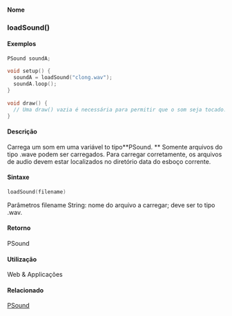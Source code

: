 
#### Nome
### loadSound()

#### Exemplos

```pde
PSound soundA; 
 
void setup() { 
  soundA = loadSound("clong.wav"); 
  soundA.loop(); 
} 
 
void draw() { 
  // Uma draw() vazia é necessária para permitir que o som seja tocado.
} 

```

#### Descrição
Carrega um som em uma variável to tipo**PSound. ** Somente
arquivos do tipo .wave podem ser carregados. Para carregar
corretamente, os arquivos de audio devem estar localizados no
diretório data do esboço corrente.

#### Sintaxe
```pde
loadSound(filename)

```
Parâmetros
filename
String: nome do arquivo a carregar; deve ser to tipo .wav.

#### Retorno

	
PSound

#### Utilização

	
Web & Applicações

#### Relacionado
[PSound](PSound)
